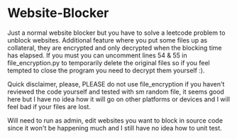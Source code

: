 # Website-Blocker
Just a normal website blocker but you have to solve a leetcode problem to unblock websites. Additional feature where you put some files up as collateral, they are encrypted and only decrypted when the blocking time has elapsed. If you must you can uncomment lines 54 & 55 in file_encryption.py to temporarily delete the original files so if you feel tempted to close the program you need to decrypt them yourself :).

Quick disclaimer, please, PLEASE do not use file_encryption if you haven't reviewed the code yourself and tested with sm random file, it seems good here but I have no idea how it will go on other platforms or devices and I will feel bad if your files are lost.

Will need to run as admin, edit websites you want to block in source code since it won't be happening much and I still have no idea how to unit test.

